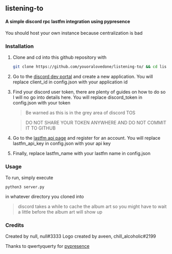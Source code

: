 ## listening-to
#### A simple discord rpc lastfm integration using pypresence
You should host your own instance because centralization is bad


### Installation
1. Clone and cd into this github repository with
    ```bash
    git clone https://github.com/youoralovedone/listening-to/ && cd listening-to
    ```
1. Go to the [discord dev portal](https://discord.com/developers/) and create a new application. You will replace client_id in config.json with your application id
2. Find your discord user token, there are plenty of guides on how to do so I will no go into details here. You will replace discord_token in config.json with your token
    > Be warned as this is in the grey area of discord TOS
    
    
    > DO NOT SHARE YOUR TOKEN ANYWHERE AND DO NOT COMMIT IT TO GITHUB
3. Go to the [lastfm api page](https://www.last.fm/api) and register for an account. You will replace lastfm_api_key in config.json with your api key
4. Finally, replace lastfm_name with your lastfm name in config.json



### Usage
To run, simply execute
```
python3 server.py
```
in whatever directory you cloned into
> discord takes a while to cache the album art so you might have to wait a little before the album art will show up

### Credits
Created by null, null#3333
Logo created by aveen, chill_alcoholic#2199

Thanks to qwertyquerty for [pypresence](https://github.com/qwertyquerty/pypresence)
